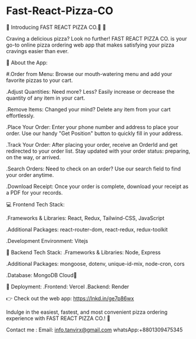 # Fast-React-Pizza-CO

🚀 Introducing FAST REACT PIZZA CO.🍕 🚀

Craving a delicious pizza? Look no further! FAST REACT PIZZA CO. is your go-to online pizza ordering web app that makes satisfying your pizza cravings easier than ever.

🍕 About the App:

#.Order from Menu: Browse our mouth-watering menu and add your favorite pizzas to your cart.

.Adjust Quantities: Need more? Less? Easily increase or decrease the quantity of any item in your cart.

.Remove Items: Changed your mind? Delete any item from your cart effortlessly.

.Place Your Order: Enter your phone number and address to place your order. Use our handy "Get Position" button to quickly fill in your address.

.Track Your Order: After placing your order, receive an OrderId and get redirected to your order list. Stay updated with your order status: preparing, on the way, or arrived.

.Search Orders: Need to check on an order? Use our search field to find your order anytime.

.Download Receipt: Once your order is complete, download your receipt as a PDF for your records.

💻 Frontend Tech Stack:

.Frameworks & Libraries: React, Redux, Tailwind-CSS, JavaScript

.Additional Packages: react-router-dom, react-redux, redux-toolkit

.Development Environment: Vitejs

🔧 Backend Tech Stack:
.Frameworks & Libraries: Node, Express

.Additional Packages: mongoose, dotenv, unique-id-mix, node-cron, cors

.Database: MongoDB Cloud🚀 

🚀 Deployment:
.Frontend: Vercel
.Backend: Render

👉 Check out the web app: https://lnkd.in/ge7p86wx 

Indulge in the easiest, fastest, and most convenient pizza ordering experience with FAST REACT PIZZA CO.! 🍕



Contact me : 
Email: info.tanvirx@gmail.com   whatsApp:+8801309475345
